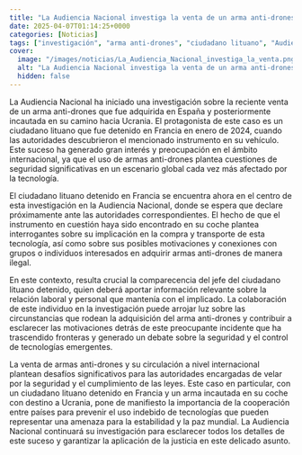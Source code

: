 ```yaml
---
title: "La Audiencia Nacional investiga la venta de un arma anti-drones - fue comprada en España e incautada de camino a Ucrania"
date: 2025-04-07T01:14:25+0000
categories: [Noticias]
tags: ["investigación", "arma anti-drones", "ciudadano lituano", "Audiencia Nacional", "tecnología", "seguridad", "cooperación entre países."]
cover:
  image: "/images/noticias/La_Audiencia_Nacional_investiga_la_venta.png"
  alt: "La Audiencia Nacional investiga la venta de un arma anti-drones - fue comprada en España e incautada de camino a Ucrania"
  hidden: false
---
```


La Audiencia Nacional ha iniciado una investigación sobre la reciente venta de un arma anti-drones que fue adquirida en España y posteriormente incautada en su camino hacia Ucrania. El protagonista de este caso es un ciudadano lituano que fue detenido en Francia en enero de 2024, cuando las autoridades descubrieron el mencionado instrumento en su vehículo. Este suceso ha generado gran interés y preocupación en el ámbito internacional, ya que el uso de armas anti-drones plantea cuestiones de seguridad significativas en un escenario global cada vez más afectado por la tecnología.

El ciudadano lituano detenido en Francia se encuentra ahora en el centro de esta investigación en la Audiencia Nacional, donde se espera que declare próximamente ante las autoridades correspondientes. El hecho de que el instrumento en cuestión haya sido encontrado en su coche plantea interrogantes sobre su implicación en la compra y transporte de esta tecnología, así como sobre sus posibles motivaciones y conexiones con grupos o individuos interesados en adquirir armas anti-drones de manera ilegal.

En este contexto, resulta crucial la comparecencia del jefe del ciudadano lituano detenido, quien deberá aportar información relevante sobre la relación laboral y personal que mantenía con el implicado. La colaboración de este individuo en la investigación puede arrojar luz sobre las circunstancias que rodean la adquisición del arma anti-drones y contribuir a esclarecer las motivaciones detrás de este preocupante incidente que ha trascendido fronteras y generado un debate sobre la seguridad y el control de tecnologías emergentes.

La venta de armas anti-drones y su circulación a nivel internacional plantean desafíos significativos para las autoridades encargadas de velar por la seguridad y el cumplimiento de las leyes. Este caso en particular, con un ciudadano lituano detenido en Francia y un arma incautada en su coche con destino a Ucrania, pone de manifiesto la importancia de la cooperación entre países para prevenir el uso indebido de tecnologías que pueden representar una amenaza para la estabilidad y la paz mundial. La Audiencia Nacional continuará su investigación para esclarecer todos los detalles de este suceso y garantizar la aplicación de la justicia en este delicado asunto.
